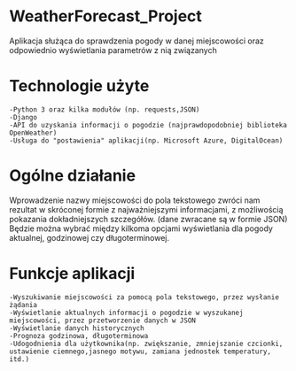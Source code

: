 # WeatherForecast_Project
Aplikacja służąca do sprawdzenia pogody w danej miejscowości oraz odpowiednio wyświetlania parametrów z nią związanych
# Technologie użyte
	-Python 3 oraz kilka modułów (np. requests,JSON)
	-Django
	-API do uzyskania informacji o pogodzie (najprawdopodobniej biblioteka OpenWeather)
	-Usługa do "postawienia" aplikacji(np. Microsoft Azure, DigitalOcean)
# Ogólne działanie
Wprowadzenie nazwy miejscowości do pola tekstowego zwróci nam rezultat w skróconej formie z najważniejszymi informacjami, z możliwością pokazania dokładniejszych szczegółów. (dane zwracane są w formie JSON) Będzie można wybrać między kilkoma opcjami wyświetlania dla pogody aktualnej, godzinowej czy długoterminowej.
# Funkcje aplikacji
	-Wyszukiwanie miejscowości za pomocą pola tekstowego, przez wysłanie żądania 
	-Wyświetlanie aktualnych informacji o pogodzie w wyszukanej miejscowości, przez przetworzenie danych w JSON
	-Wyświetlanie danych historycznych
	-Prognoza godzinowa, długoterminowa
	-Udogodnienia dla użytkownika(np. zwiększanie, zmniejszanie czcionki, ustawienie ciemnego,jasnego motywu, zamiana jednostek temperatury, itd.)
      
        
	
